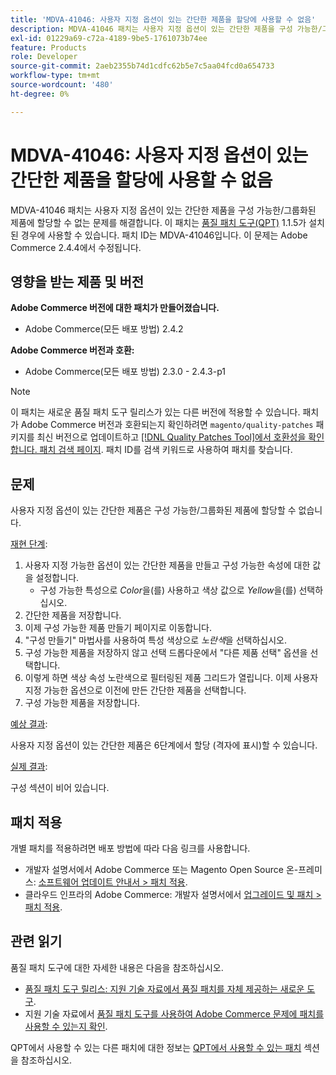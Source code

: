 ```yaml
---
title: 'MDVA-41046: 사용자 지정 옵션이 있는 간단한 제품을 할당에 사용할 수 없음'
description: MDVA-41046 패치는 사용자 지정 옵션이 있는 간단한 제품을 구성 가능한/그룹화된 제품에 할당할 수 없는 문제를 해결합니다. 이 패치는 [Quality Patches Tool (QPT)](/help/announcements/adobe-commerce-announcements/magento-quality-patches-released-new-tool-to-self-serve-quality-patches.md) 1.1.5가 설치된 경우 사용할 수 있습니다. 패치 ID는 MDVA-41046입니다. 이 문제는 Adobe Commerce 2.4.4에서 수정됩니다.
exl-id: 01229a69-c72a-4189-9be5-1761073b74ee
feature: Products
role: Developer
source-git-commit: 2aeb2355b74d1cdfc62b5e7c5aa04fcd0a654733
workflow-type: tm+mt
source-wordcount: '480'
ht-degree: 0%

---
```


# MDVA-41046: 사용자 지정 옵션이 있는 간단한 제품을 할당에 사용할 수 없음

MDVA-41046 패치는 사용자 지정 옵션이 있는 간단한 제품을 구성 가능한/그룹화된 제품에 할당할 수 없는 문제를 해결합니다. 이 패치는 [품질 패치 도구(QPT)](/help/announcements/adobe-commerce-announcements/magento-quality-patches-released-new-tool-to-self-serve-quality-patches.md) 1.1.5가 설치된 경우에 사용할 수 있습니다. 패치 ID는 MDVA-41046입니다. 이 문제는 Adobe Commerce 2.4.4에서 수정됩니다.

## 영향을 받는 제품 및 버전

**Adobe Commerce 버전에 대한 패치가 만들어졌습니다.**

* Adobe Commerce(모든 배포 방법) 2.4.2

**Adobe Commerce 버전과 호환:**

* Adobe Commerce(모든 배포 방법) 2.3.0 - 2.4.3-p1

>[!NOTE]
>
>이 패치는 새로운 품질 패치 도구 릴리스가 있는 다른 버전에 적용할 수 있습니다. 패치가 Adobe Commerce 버전과 호환되는지 확인하려면 `magento/quality-patches` 패키지를 최신 버전으로 업데이트하고 [[!DNL Quality Patches Tool]에서 호환성을 확인합니다. 패치 검색 페이지](https://experienceleague.adobe.com/tools/commerce-quality-patches/index.html?lang=ko). 패치 ID를 검색 키워드로 사용하여 패치를 찾습니다.

## 문제

사용자 지정 옵션이 있는 간단한 제품은 구성 가능한/그룹화된 제품에 할당할 수 없습니다.

<u>재현 단계</u>:

1. 사용자 지정 가능한 옵션이 있는 간단한 제품을 만들고 구성 가능한 속성에 대한 값을 설정합니다.
   * 구성 가능한 특성으로 *Color*&#x200B;을(를) 사용하고 색상 값으로 *Yellow*&#x200B;을(를) 선택하십시오.
1. 간단한 제품을 저장합니다.
1. 이제 구성 가능한 제품 만들기 페이지로 이동합니다.
1. &quot;구성 만들기&quot; 마법사를 사용하여 특성 색상으로 *노란색*&#x200B;을 선택하십시오.
1. 구성 가능한 제품을 저장하지 않고 선택 드롭다운에서 &quot;다른 제품 선택&quot; 옵션을 선택합니다.
1. 이렇게 하면 색상 속성 노란색으로 필터링된 제품 그리드가 열립니다. 이제 사용자 지정 가능한 옵션으로 이전에 만든 간단한 제품을 선택합니다.
1. 구성 가능한 제품을 저장합니다.

<u>예상 결과</u>:

사용자 지정 옵션이 있는 간단한 제품은 6단계에서 할당 (격자에 표시)할 수 있습니다.

<u>실제 결과</u>:

구성 섹션이 비어 있습니다.

## 패치 적용

개별 패치를 적용하려면 배포 방법에 따라 다음 링크를 사용합니다.

* 개발자 설명서에서 Adobe Commerce 또는 Magento Open Source 온-프레미스: [소프트웨어 업데이트 안내서 > 패치 적용](https://experienceleague.adobe.com/ko/docs/commerce-operations/tools/quality-patches-tool/usage).
* 클라우드 인프라의 Adobe Commerce: 개발자 설명서에서 [업그레이드 및 패치 > 패치 적용](https://experienceleague.adobe.com/ko/docs/commerce-cloud-service/user-guide/develop/upgrade/apply-patches).

## 관련 읽기

품질 패치 도구에 대한 자세한 내용은 다음을 참조하십시오.

* [품질 패치 도구 릴리스: 지원 기술 자료에서 품질 패치를 자체 제공하는 새로운 도구](/help/announcements/adobe-commerce-announcements/magento-quality-patches-released-new-tool-to-self-serve-quality-patches.md).
* 지원 기술 자료에서 [품질 패치 도구를 사용하여 Adobe Commerce 문제에 패치를 사용할 수 있는지 확인](/help/support-tools/patches-available-in-qpt-tool/check-patch-for-magento-issue-with-magento-quality-patches.md).

QPT에서 사용할 수 있는 다른 패치에 대한 정보는 [QPT에서 사용할 수 있는 패치](https://support.magento.com/hc/en-us/sections/360010506631-Patches-available-in-MQP-tool-) 섹션을 참조하십시오.
